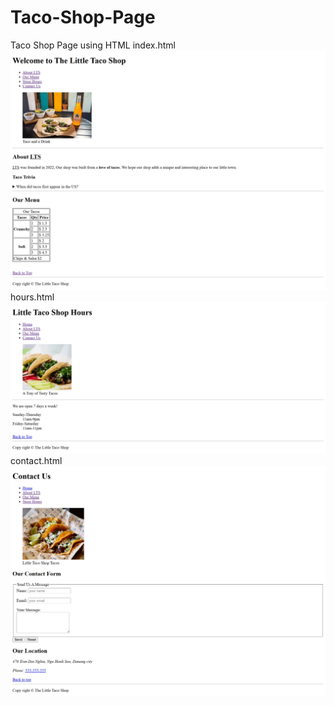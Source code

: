 # Taco-Shop-Page
Taco Shop Page using HTML
index.html
![home page](img/home_page.png)
hours.html
![hours page](img/hours_page.png)
contact.html
![contact_us page](img/contact_us_page.png)
